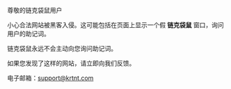 尊敬的链克袋鼠用户

小心合法网站被黑客入侵。这可能包括在页面上显示一个假 **链克袋鼠** 窗口，询问用户的助记词。

链克袋鼠永远不会主动向您询问助记词。

如果您发现了这样的网站，请立即向我们反馈。

电子邮箱：support@krtnt.com